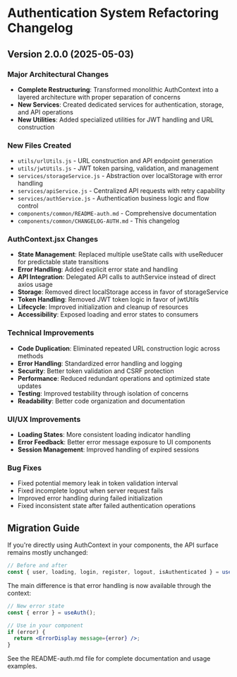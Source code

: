 # Authentication System Refactoring Changelog

## Version 2.0.0 (2025-05-03)

### Major Architectural Changes

- **Complete Restructuring**: Transformed monolithic AuthContext into a layered architecture with proper separation of concerns
- **New Services**: Created dedicated services for authentication, storage, and API operations
- **New Utilities**: Added specialized utilities for JWT handling and URL construction

### New Files Created

- `utils/urlUtils.js` - URL construction and API endpoint generation
- `utils/jwtUtils.js` - JWT token parsing, validation, and management
- `services/storageService.js` - Abstraction over localStorage with error handling
- `services/apiService.js` - Centralized API requests with retry capability
- `services/authService.js` - Authentication business logic and flow control
- `components/common/README-auth.md` - Comprehensive documentation
- `components/common/CHANGELOG-AUTH.md` - This changelog

### AuthContext.jsx Changes

- **State Management**: Replaced multiple useState calls with useReducer for predictable state transitions
- **Error Handling**: Added explicit error state and handling
- **API Integration**: Delegated API calls to authService instead of direct axios usage
- **Storage**: Removed direct localStorage access in favor of storageService
- **Token Handling**: Removed JWT token logic in favor of jwtUtils
- **Lifecycle**: Improved initialization and cleanup of resources
- **Accessibility**: Exposed loading and error states to consumers

### Technical Improvements

- **Code Duplication**: Eliminated repeated URL construction logic across methods
- **Error Handling**: Standardized error handling and logging
- **Security**: Better token validation and CSRF protection
- **Performance**: Reduced redundant operations and optimized state updates
- **Testing**: Improved testability through isolation of concerns
- **Readability**: Better code organization and documentation

### UI/UX Improvements

- **Loading States**: More consistent loading indicator handling
- **Error Feedback**: Better error message exposure to UI components
- **Session Management**: Improved handling of expired sessions

### Bug Fixes

- Fixed potential memory leak in token validation interval
- Fixed incomplete logout when server request fails
- Improved error handling during failed initialization
- Fixed inconsistent state after failed authentication operations

## Migration Guide

If you're directly using AuthContext in your components, the API surface remains mostly unchanged:

```jsx
// Before and after
const { user, loading, login, register, logout, isAuthenticated } = useAuth();
```

The main difference is that error handling is now available through the context:

```jsx
// New error state
const { error } = useAuth();

// Use in your component
if (error) {
  return <ErrorDisplay message={error} />;
}
```

See the README-auth.md file for complete documentation and usage examples.
